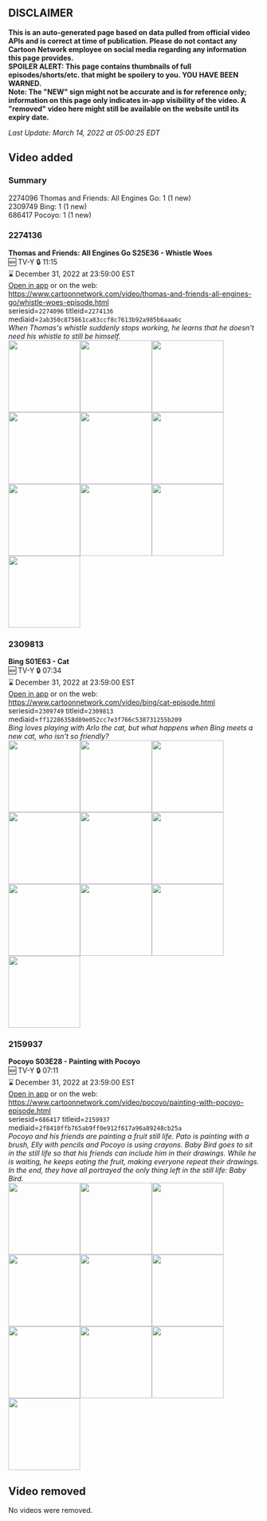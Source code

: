 ## DISCLAIMER
**This is an auto-generated page based on data pulled from official video APIs and is correct at time of publication. Please do not contact any Cartoon Network employee on social media regarding any information this page provides.**  
**SPOILER ALERT: This page contains thumbnails of full episodes/shorts/etc. that might be spoilery to you. YOU HAVE BEEN WARNED.**  
**Note: The "NEW" sign might not be accurate and is for reference only; information on this page only indicates in-app visibility of the video. A "removed" video here might still be available on the website until its expiry date.**  

_Last Update: March 14, 2022 at 05:00:25 EDT_
## Video added
### Summary
2274096 Thomas and Friends: All Engines Go: 1 (1 new)  
2309749 Bing: 1 (1 new)  
686417 Pocoyo: 1 (1 new)  
### 2274136
**Thomas and Friends: All Engines Go S25E36 - Whistle Woes**  
🆕 TV-Y 🔒 11:15  
⌛ December 31, 2022 at 23:59:00 EST  
[Open in app](https://cnvideo.sercomkc.org/redirector.html?type=cnapp&seriesid=1000000000093702&titleid=2274136&mediaid=2ab350c875861ca83ccf8c7613b92a985b6aaa6c) or on the web: https://www.cartoonnetwork.com/video/thomas-and-friends-all-engines-go/whistle-woes-episode.html  
seriesid=`2274096` titleid=`2274136` mediaid=`2ab350c875861ca83ccf8c7613b92a985b6aaa6c`  
_When Thomas's whistle suddenly stops working, he learns that he doesn't need his whistle to still be himself._  
<a href="https://s3.amazonaws.com/cartoonorchestrator/2274136_001_1280x720.jpg"><img src="https://s3.amazonaws.com/cartoonorchestrator/2274136_001_640x360.jpg" height="144px" /></a><a href="https://s3.amazonaws.com/cartoonorchestrator/2274136_002_1280x720.jpg"><img src="https://s3.amazonaws.com/cartoonorchestrator/2274136_002_640x360.jpg" height="144px" /></a><a href="https://s3.amazonaws.com/cartoonorchestrator/2274136_003_1280x720.jpg"><img src="https://s3.amazonaws.com/cartoonorchestrator/2274136_003_640x360.jpg" height="144px" /></a><a href="https://s3.amazonaws.com/cartoonorchestrator/2274136_004_1280x720.jpg"><img src="https://s3.amazonaws.com/cartoonorchestrator/2274136_004_640x360.jpg" height="144px" /></a><a href="https://s3.amazonaws.com/cartoonorchestrator/2274136_005_1280x720.jpg"><img src="https://s3.amazonaws.com/cartoonorchestrator/2274136_005_640x360.jpg" height="144px" /></a><a href="https://s3.amazonaws.com/cartoonorchestrator/2274136_006_1280x720.jpg"><img src="https://s3.amazonaws.com/cartoonorchestrator/2274136_006_640x360.jpg" height="144px" /></a><a href="https://s3.amazonaws.com/cartoonorchestrator/2274136_007_1280x720.jpg"><img src="https://s3.amazonaws.com/cartoonorchestrator/2274136_007_640x360.jpg" height="144px" /></a><a href="https://s3.amazonaws.com/cartoonorchestrator/2274136_008_1280x720.jpg"><img src="https://s3.amazonaws.com/cartoonorchestrator/2274136_008_640x360.jpg" height="144px" /></a><a href="https://s3.amazonaws.com/cartoonorchestrator/2274136_009_1280x720.jpg"><img src="https://s3.amazonaws.com/cartoonorchestrator/2274136_009_640x360.jpg" height="144px" /></a><a href="https://s3.amazonaws.com/cartoonorchestrator/2274136_010_1280x720.jpg"><img src="https://s3.amazonaws.com/cartoonorchestrator/2274136_010_640x360.jpg" height="144px" /></a>
### 2309813
**Bing S01E63 - Cat**  
🆕 TV-Y 🔒 07:34  
⌛ December 31, 2022 at 23:59:00 EST  
[Open in app](https://cnvideo.sercomkc.org/redirector.html?type=cnapp&seriesid=1000000000093702&titleid=2309813&mediaid=ff12286358d09e052cc7e3f766c538731255b209) or on the web: https://www.cartoonnetwork.com/video/bing/cat-episode.html  
seriesid=`2309749` titleid=`2309813` mediaid=`ff12286358d09e052cc7e3f766c538731255b209`  
_Bing loves playing with Arlo the cat, but what happens when Bing meets a new cat, who isn't so friendly?_  
<a href="https://s3.amazonaws.com/cartoonorchestrator/2309813_001_1280x720.jpg"><img src="https://s3.amazonaws.com/cartoonorchestrator/2309813_001_640x360.jpg" height="144px" /></a><a href="https://s3.amazonaws.com/cartoonorchestrator/2309813_002_1280x720.jpg"><img src="https://s3.amazonaws.com/cartoonorchestrator/2309813_002_640x360.jpg" height="144px" /></a><a href="https://s3.amazonaws.com/cartoonorchestrator/2309813_003_1280x720.jpg"><img src="https://s3.amazonaws.com/cartoonorchestrator/2309813_003_640x360.jpg" height="144px" /></a><a href="https://s3.amazonaws.com/cartoonorchestrator/2309813_004_1280x720.jpg"><img src="https://s3.amazonaws.com/cartoonorchestrator/2309813_004_640x360.jpg" height="144px" /></a><a href="https://s3.amazonaws.com/cartoonorchestrator/2309813_005_1280x720.jpg"><img src="https://s3.amazonaws.com/cartoonorchestrator/2309813_005_640x360.jpg" height="144px" /></a><a href="https://s3.amazonaws.com/cartoonorchestrator/2309813_006_1280x720.jpg"><img src="https://s3.amazonaws.com/cartoonorchestrator/2309813_006_640x360.jpg" height="144px" /></a><a href="https://s3.amazonaws.com/cartoonorchestrator/2309813_007_1280x720.jpg"><img src="https://s3.amazonaws.com/cartoonorchestrator/2309813_007_640x360.jpg" height="144px" /></a><a href="https://s3.amazonaws.com/cartoonorchestrator/2309813_008_1280x720.jpg"><img src="https://s3.amazonaws.com/cartoonorchestrator/2309813_008_640x360.jpg" height="144px" /></a><a href="https://s3.amazonaws.com/cartoonorchestrator/2309813_009_1280x720.jpg"><img src="https://s3.amazonaws.com/cartoonorchestrator/2309813_009_640x360.jpg" height="144px" /></a><a href="https://s3.amazonaws.com/cartoonorchestrator/2309813_010_1280x720.jpg"><img src="https://s3.amazonaws.com/cartoonorchestrator/2309813_010_640x360.jpg" height="144px" /></a>
### 2159937
**Pocoyo S03E28 - Painting with Pocoyo**  
🆕 TV-Y 🔒 07:11  
⌛ December 31, 2022 at 23:59:00 EST  
[Open in app](https://cnvideo.sercomkc.org/redirector.html?type=cnapp&seriesid=1000000000093702&titleid=2159937&mediaid=2f8410ffb765ab9ff0e912f617a96a89248cb25a) or on the web: https://www.cartoonnetwork.com/video/pocoyo/painting-with-pocoyo-episode.html  
seriesid=`686417` titleid=`2159937` mediaid=`2f8410ffb765ab9ff0e912f617a96a89248cb25a`  
_Pocoyo and his friends are painting a fruit still life. Pato is painting with a brush, Elly with pencils and Pocoyo is using crayons. Baby Bird goes to sit in the still life so that his friends can include him in their drawings. While he is waiting, he keeps eating the fruit, making everyone repeat their drawings. In the end, they have all portrayed the only thing left in the still life: Baby Bird._  
<a href="https://s3.amazonaws.com/cartoonorchestrator/2159937_001_1280x720.jpg"><img src="https://s3.amazonaws.com/cartoonorchestrator/2159937_001_640x360.jpg" height="144px" /></a><a href="https://s3.amazonaws.com/cartoonorchestrator/2159937_002_1280x720.jpg"><img src="https://s3.amazonaws.com/cartoonorchestrator/2159937_002_640x360.jpg" height="144px" /></a><a href="https://s3.amazonaws.com/cartoonorchestrator/2159937_003_1280x720.jpg"><img src="https://s3.amazonaws.com/cartoonorchestrator/2159937_003_640x360.jpg" height="144px" /></a><a href="https://s3.amazonaws.com/cartoonorchestrator/2159937_004_1280x720.jpg"><img src="https://s3.amazonaws.com/cartoonorchestrator/2159937_004_640x360.jpg" height="144px" /></a><a href="https://s3.amazonaws.com/cartoonorchestrator/2159937_005_1280x720.jpg"><img src="https://s3.amazonaws.com/cartoonorchestrator/2159937_005_640x360.jpg" height="144px" /></a><a href="https://s3.amazonaws.com/cartoonorchestrator/2159937_006_1280x720.jpg"><img src="https://s3.amazonaws.com/cartoonorchestrator/2159937_006_640x360.jpg" height="144px" /></a><a href="https://s3.amazonaws.com/cartoonorchestrator/2159937_007_1280x720.jpg"><img src="https://s3.amazonaws.com/cartoonorchestrator/2159937_007_640x360.jpg" height="144px" /></a><a href="https://s3.amazonaws.com/cartoonorchestrator/2159937_008_1280x720.jpg"><img src="https://s3.amazonaws.com/cartoonorchestrator/2159937_008_640x360.jpg" height="144px" /></a><a href="https://s3.amazonaws.com/cartoonorchestrator/2159937_009_1280x720.jpg"><img src="https://s3.amazonaws.com/cartoonorchestrator/2159937_009_640x360.jpg" height="144px" /></a><a href="https://s3.amazonaws.com/cartoonorchestrator/2159937_010_1280x720.jpg"><img src="https://s3.amazonaws.com/cartoonorchestrator/2159937_010_640x360.jpg" height="144px" /></a>
## Video removed
No videos were removed.  

